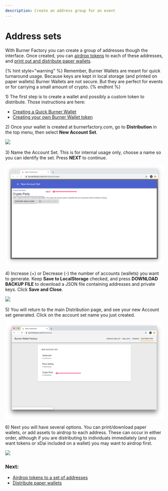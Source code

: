 ```yaml
---
description: Create an address group for an event
---
```


# Address sets

With Burner Factory you can create a group of addresses though the interface. Once created, you can [airdrop tokens](airdrop-tokens-to-an-address-set.md) to each of these addresses, and [print out and distribute paper wallets](distribute-paper-wallets.md).&#x20;

{% hint style="warning" %}
Remember, Burner Wallets are meant for quick turnaround usage. Because keys are kept in local storage (and printed on paper wallets) Burner Wallets are not secure. But they are perfect for events or for carrying a small amount of crypto.
{% endhint %}

1\) The first step is to create a wallet and possibly a custom token to distribute. Those instructions are here:

* [Creating a Quick Burner Wallet](../creating-a-quick-burner-wallet.md)
* [Creating your own Burner Wallet token](../creating-your-own-burner-wallet-token.md)

2\) Once your wallet is created at burnerfactory.com, go to **Distribution** in the top menu, then select **New Account Set**.

![](../../../../.gitbook/assets/new\_account\_set.png)

3\) Name the Account Set. This is for internal usage only, choose a name so you can identify the set. Press **NEXT** to continue.

![](../../../../.gitbook/assets/Next.png)

4\) Increase (+) or Decrease (-) the number of accounts (wallets) you want to generate. Keep **Save to LocalStorage** checked, and press **DOWNLOAD BACKUP FILE** to download a JSON file containing addresses and private keys. Click **Save and Close**.

![](../../../../.gitbook/assets/new\_account\_set2.png)

5\) You will return to the main Distribution page, and see your new Account set generated. Click on the account set name you just created.

![](../../../../.gitbook/assets/acctset4.png)

6\) Next you will have several options. You can print/download paper wallets, or add assets to airdrop to each address. These can occur in either order, although if you are distributing to individuals immediately (and you want tokens or xDai included on a wallet) you may want to airdrop first.

![](../../../../.gitbook/assets/2\_options.png)

### Next:

* [Airdrop tokens to a set of addresses](airdrop-tokens-to-an-address-set.md)
* [Distribute paper wallets](distribute-paper-wallets.md)
